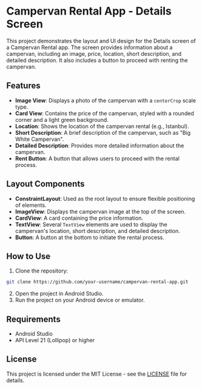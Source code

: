 # Campervan Rental App - Details Screen

This project demonstrates the layout and UI design for the Details screen of a Campervan Rental app. The screen provides information about a campervan, including an image, price, location, short description, and detailed description. It also includes a button to proceed with renting the campervan.

## Features
- **Image View**: Displays a photo of the campervan with a `centerCrop` scale type.
- **Card View**: Contains the price of the campervan, styled with a rounded corner and a light green background.
- **Location**: Shows the location of the campervan rental (e.g., Istanbul).
- **Short Description**: A brief description of the campervan, such as "Big White Campervan".
- **Detailed Description**: Provides more detailed information about the campervan.
- **Rent Button**: A button that allows users to proceed with the rental process.

## Layout Components
- **ConstraintLayout**: Used as the root layout to ensure flexible positioning of elements.
- **ImageView**: Displays the campervan image at the top of the screen.
- **CardView**: A card containing the price information.
- **TextView**: Several `TextView` elements are used to display the campervan's location, short description, and detailed description.
- **Button**: A button at the bottom to initiate the rental process.

## How to Use
1. Clone the repository:
```bash
git clone https://github.com/your-username/campervan-rental-app.git
```
2. Open the project in Android Studio.
3. Run the project on your Android device or emulator.

## Requirements
- Android Studio
- API Level 21 (Lollipop) or higher

## License
This project is licensed under the MIT License - see the [LICENSE](LICENSE) file for details.
